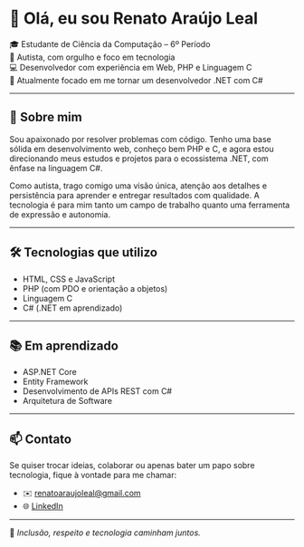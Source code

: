 # 👋 Olá, eu sou Renato Araújo Leal

🎓 Estudante de Ciência da Computação – 6º Período  
🧠 Autista, com orgulho e foco em tecnologia  
💻 Desenvolvedor com experiência em Web, PHP e Linguagem C  
🚀 Atualmente focado em me tornar um desenvolvedor .NET com C#  

---

## 💼 Sobre mim

Sou apaixonado por resolver problemas com código. Tenho uma base sólida em desenvolvimento web, conheço bem PHP e C, e agora estou direcionando meus estudos e projetos para o ecossistema .NET, com ênfase na linguagem C#.

Como autista, trago comigo uma visão única, atenção aos detalhes e persistência para aprender e entregar resultados com qualidade. A tecnologia é para mim tanto um campo de trabalho quanto uma ferramenta de expressão e autonomia.

---

## 🛠️ Tecnologias que utilizo

- HTML, CSS e JavaScript  
- PHP (com PDO e orientação a objetos)  
- Linguagem C  
- C# (.NET em aprendizado)  

---

## 📚 Em aprendizado

- ASP.NET Core  
- Entity Framework  
- Desenvolvimento de APIs REST com C#  
- Arquitetura de Software  

---

## 📫 Contato

Se quiser trocar ideias, colaborar ou apenas bater um papo sobre tecnologia, fique à vontade para me chamar:

- ✉️ renatoaraujoleal@gmail.com 
- 🌐 [LinkedIn](https://www.linkedin.com/in/cmxrenato) 

---

🧩 *Inclusão, respeito e tecnologia caminham juntos.*

